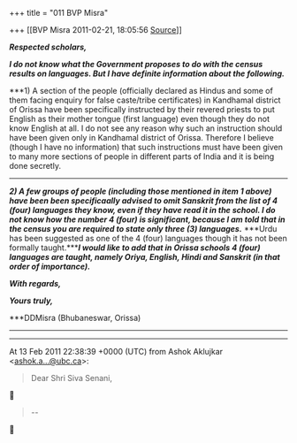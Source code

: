 +++
title = "011 BVP Misra"

+++
[[BVP Misra	2011-02-21, 18:05:56 [Source](https://groups.google.com/g/bvparishat/c/OTXZV_Faw_E)]]



***Respected scholars,***

***I do not know what the Government proposes to do with the census results on languages. But I have definite information about the following.***

***1) A section of the people (officially declared as Hindus and some of them facing enquiry for false caste/tribe certificates) in Kandhamal district of Orissa have been specifically instructed by their revered priests to put English as their mother tongue (first language) even though they do not know English at all. I do not see any reason why such an instruction should have been given only in Kandhamal district of Orissa. Therefore I believe (though I have no information) that such instructions must have been given to many more sections of people in different parts of India and it is being done secretly.  
***

***2) A few groups of people (including those mentioned in item 1 above) have been been specificaally advised to omit Sanskrit from the list of 4 (four) languages they know, even if they have read it in the school. I do not know how the number 4 (four) is significant, because I am told that in the census you are required to state only three (3) languages.*** ***Urdu has been suggested as one of the 4 (four) languages though it has not been formally taught.******I would like to add that in Orissa schools 4 (four) languages are taught, namely Oriya, English, Hindi and Sanskrit (in that order of importance).***

***With regards,***

***Yours truly,***

***DDMisra (Bhubaneswar, Orissa)  
***

******  
  
At 13 Feb 2011 22:38:39 +0000 (UTC) from Ashok Aklujkar \<[ashok.a...@ubc.ca]()\>:

> Dear Shri Siva Senani,



> --  



